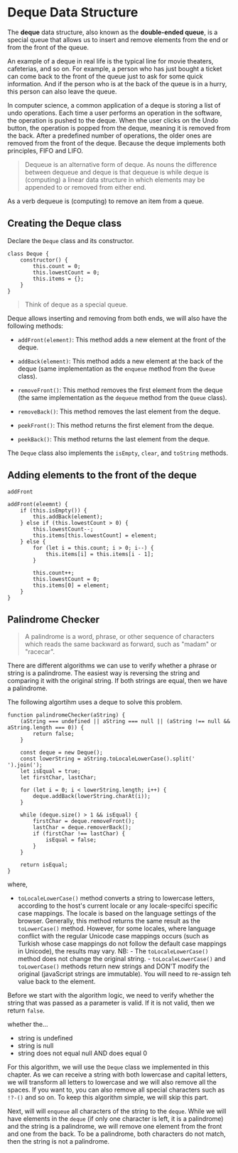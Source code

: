 # Deque Data Structure

The **deque** data structure, also known as the **double-ended queue**, is a special queue that allows us to insert and remove elements from the end or from the front of the queue.

An example of a deque in real life is the typical line for movie theaters, cafeterias, and so on. For example, a person who has just bought a ticket can come back to the front of the queue just to ask for some quick information. And if the person who is at the back of the queue is in a hurry, this person can also leave the queue.

In computer science, a common application of a deque is storing a list of undo operations. Each time a user performs an operation in the software, the operation is pushed to the deque. When the user clicks on the Undo button, the operation is popped from the deque, meaning it is removed from the back. After a predefined number of operations, the older ones are removed from the front of the deque. Because the deque implements both principles, FIFO and LIFO.

> Dequeue is an alternative form of deque.
As nouns the difference between dequeue and deque is that dequeue is while deque is (computing) a linear data structure in which elements may be appended to or removed from either end.

As a verb dequeue is (computing) to remove an item from a queue.

## Creating the Deque class

Declare the `Deque` class and its constructor.

```
class Deque {
    constructor() {
        this.count = 0;
        this.lowestCount = 0;
        this.items = {};
    }
}
```

> Think of deque as a special queue.

Deque allows inserting and removing from both ends, we will also have the following methods:

* `addFront(element)`: This method adds a new element at the front of the deque.

* `addBack(element)`: This method adds a new element at the back of the deque (same implementation as the `enqueue` method from the `Queue` class).

* `removeFront()`: This method removes the first element from the deque (the same implementation as the `dequeue` method from the `Queue` class).

* `removeBack()`: This method removes the last element from the deque.

* `peekFront()`: This method returns the first element from the deque.

* `peekBack()`: This method returns the last element from the deque.

The `Deque` class also implements the `isEmpty`, `clear`, and `toString` methods.


## Adding elements to the front of the deque

`addFront`

```
addFront(eleemnt) {
    if (this.isEmpty()) {
        this.addBack(element);
    } else if (this.lowestCount > 0) {
        this.lowestCount--;
        this.items[this.lowestCount] = element;
    } else {
        for (let i = this.count; i > 0; i--) {
            this.items[i] = this.items[i - 1];
        }

        this.count++;
        this.lowestCount = 0;
        this.items[0] = element;
    }
}
```

## Palindrome Checker

> A palindrome is a word, phrase, or other sequence of characters which reads the same backward as forward, such as "madam" or "racecar".

There are different algorithms we can use to verify whether a phrase or string is a palindrome. The easiest way is reversing the string and comparing it with the original string. If both strings are equal, then we have a palindrome.

The following algortihm uses a deque to solve this problem.

```
function palindromeChecker(aString) {
    (aString === undefined || aString === null || (aString !== null && aString.length === 0)) {
        return false;
    }

    const deque = new Deque();
    const lowerString = aString.toLocaleLowerCase().split(' ').join(');
    let isEqual = true;
    let firstChar, lastChar;

    for (let i = 0; i < lowerString.length; i++) {
        deque.addBack(lowerString.charAt(i));
    }

    while (deque.size() > 1 && isEqual) {
        firstChar = deque.removeFront();
        lastChar = deque.removerBack();
        if (firstChar !== lastChar) {
            isEqual = false;
        }
    }

    return isEqual;
}
```

where,

* `toLocaleLowerCase()` method converts a string to lowercase letters, according to the host's current locale or any locale-specifci specific case mappings.
    The locale is based on the language settings of the browser.
    Generally, this method returns the same result as the `toLowerCase()` method. However, for some locales, where language conflict with the regular Unicode case mappings occurs (such as Turkish whose case mappings do not follow the default case mappings in Unicode), the results may vary.
    NB:
        - The `toLocaleLowerCase()` method does not change the original string.
        - `toLocaleLowerCase()` and `toLowerCase()` methods return new strings and DON'T modify the original (javaScript strings are immutable). You will need to re-assign teh value back to the element.

Before we start with the algorithm logic, we need to verify whether the string that was passed as a parameter is valid. If it is not valid, then we return `false`.

whether the...

* string is undefined
* string is null
* string does not equal null AND does equal 0

For this algorithm, we will use the `Deque` class we implemented in this chapter. As we can receive a string with both lowercase and capital letters, we will transform all letters to lowercase and we will also remove all the spaces. If you want to, you can also remove all special characters such as `!?-()` and so on. To keep this algorithm simple, we will skip this part.

Next, will will `enqueue` all characters of the string to the `deque`. While we will have elements in the `deque` (if only one character is left, it is a palindrome) and the string is a palindrome, we will remove one element from the front and one from the back. To be a palindrome, both characters do not match, then the string is not a palindrome.

